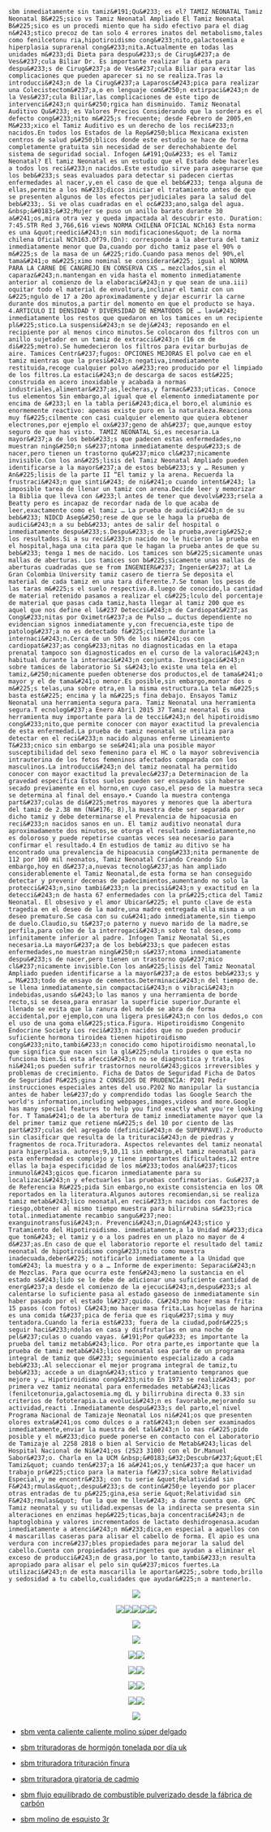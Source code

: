 
```
sbm inmediatamente sin tamiz&#191;Qu&#233; es el? TAMIZ NEONATAL Tamiz Neonatal B&#225;sico vs Tamiz Neonatal Ampliado El Tamiz Neonatal B&#225;sico es un procedi miento que ha sido efectivo para el diag n&#243;stico precoz de tan solo 4 errores inatos del metabolismo,tales como fenilcetonu ria,hipotiroidismo cong&#233;nito,galactosemia e hiperplasia suprarenal cong&#233;nita.Actualmente en todas las unidades m&#233;di Dieta para despu&#233;s de Cirug&#237;a de Ves&#237;cula Biliar Dr. Es importante realizar la dieta para despu&#233;s de Cirug&#237;a de Ves&#237;cula Biliar para evitar las complicaciones que pueden aparecer si no se realiza.Tras la introducci&#243;n de la Cirug&#237;a Laparosc&#243;pica para realizar una Colecistectom&#237;a,o en lenguaje com&#250;n extirpaci&#243;n de la Ves&#237;cula Biliar,las complicaciones de este tipo de intervenci&#243;n quir&#250;rgica han disminuido. Tamiz Neonatal Auditivo Qu&#233; es Valores Precios Considerando que la sordera es el defecto cong&#233;nito m&#225;s frecuente; desde Febrero de 2005,en M&#233;xico el Tamiz Auditivo es un derecho de los reci&#233;n nacidos.En todos los Estados de la Rep&#250;blica Mexicana existen centros de salud p&#250;blicos donde este estudio se hace de forma completamente gratuita sin necesidad de ser derechohabiente del sistema de seguridad social. Infogen &#191;Qu&#233; es el Tamiz Neonatal? El tamiz Neonatal es un estudio que el Estado debe hacerles a todos los reci&#233;n nacidos.Este estudio sirve para asegurarse que los beb&#233;s seas evaluados para detectar si padecen ciertas enfermedades al nacer,y,en el caso de que el beb&#233; tenga alguna de ellas,permite a los m&#233;dicos iniciar el tratamiento antes de que se presenten algunos de los efectos perjudiciales para la salud del beb&#233;. Si ve olas cuadradas en el oc&#233;ano,salga del agua. &nbsp;&#0183;&#32;Mujer se puso un anillo barato durante 30 a&#241;os,mira otra vez y queda impactada al descubrir esto. Duration: 7:45.STR Red 3,766,616 views NORMA CHILENA OFICIAL NCh163 Esta norma es una &quot;reedici&#243;n sin modificaciones&quot; de la norma chilena Oficial NCh163.Of79.(Dn): corresponde a la abertura del tamiz inmediatamente menor que Da,cuando por dicho tamiz pase el 90% o m&#225;s de la masa de un &#225;rido.Cuando pasa menos del 90%,el tama&#241;o m&#225;ximo nominal se considerar&#225; igual al NORMA PARA LA CARNE DE CANGREJO EN CONSERVA CXS … mezclados,sin el caparaz&#243;n.mantengan en vida hasta el momento inmediatamente anterior al comienzo de la elaboraci&#243;n y que sean de una.iii) oquitar todo el material de envoltura,inclinar el tamiz con un &#225;ngulo de 17 a 20o aproximadamente y dejar escurrir la carne durante dos minutos,a partir del momento en que el producto se haya. 4.ARTICULO II DENSIDAD Y DIVERSIDAD DE NEMATODOS DE … lav&#243; inmediatamente los restos que quedaron en los tamices en un recipiente pl&#225;stico.La suspensi&#243;n se dej&#243; reposando en el recipiente por al menos cinco minutos.Se colocaron dos filtros con un anillo sujetador en un tamiz de extracci&#243;n (16 cm de di&#225;metro).Se humedecieron los filtros para evitar burbujas de aire. Tamices Centr&#237;fugos: OPCIONES MEJORAS El polvo cae en el tamiz mientras que la presi&#243;n negativa,inmediatamente restituida,recoge cualquier polvo a&#233;reo producido por el limpiado de los filtros.La estaci&#243;n de descarga de sacos est&#225; construida en acero inoxidable y acabada a normas industriales,alimentar&#237;as,lecheras,y farmac&#233;uticas. Conoce tus elementos Sin embargo,al igual que el elemento inmediatamente por encima de &#233;l en la tabla peri&#243;dica,el boro,el aluminio es enormemente reactivo: apenas existe puro en la naturaleza.Reacciona muy f&#225;cilmente con casi cualquier elemento que quiera obtener electrones,por ejemplo el ox&#237;geno de ah&#237; que,aunque estoy seguro de que has visto. TAMIZ NEONATAL Si,es necesaria.La mayor&#237;a de los beb&#233;s que padecen estas enfermedades,no muestran ning&#250;n s&#237;ntoma inmediatamente despu&#233;s de nacer,pero tienen un trastorno qu&#237;mico cl&#237;nicamente invisible.Con los an&#225;lisis del Tamiz Neonatal Ampliado pueden identificarse a la mayor&#237;a de estos beb&#233;s y … Resumen y An&#225;lisis de la parte II “El tamiz y la arena. Recuerda la frustraci&#243;n que sinti&#243; de ni&#241;o cuando intent&#243; la imposible tarea de llenar un tamiz con arena.Decide leer y memorizar la Biblia que lleva con &#233;l antes de tener que devolv&#233;rsela a Beatty pero es incapaz de recordar nada de lo que acaba de leer,exactamente como el tamiz … La prueba de audici&#243;n de su beb&#233; NIDCD Aseg&#250;rese de que se le haga la prueba de audici&#243;n a su beb&#233; antes de salir del hospital o inmediatamente despu&#233;s.Despu&#233;s de la prueba,averig&#252;e los resultados.Si a su reci&#233;n nacido no le hicieron la prueba en el hospital,haga una cita para que le hagan la prueba antes de que su beb&#233; tenga 1 mes de nacido. Los tamices son b&#225;sicamente unas mallas de aberturas. Los tamices son b&#225;sicamente unas mallas de aberturas cuadradas que se from INGENIER&#237; Ingenier&#237; at La Gran Colombia University tamiz casero de tierra Se deposita el material de cada tamiz en una tara diferente.7.Se toman los pesos de las taras m&#225;s el suelo respectivo.8.luego de conocido,la cantidad de material retenido pasamos a realizar el c&#225;lculo del porcentaje de material que pasas cada tamiz,hasta llegar al tamiz 200 que es aquel que nos define el l&#237 Detecci&#243;n de Cardiopat&#237;as Cong&#233;nitas por Oximetr&#237;a de Pulso … ductus dependiente no evidencian signos inmediatamente y,con frecuencia,este tipo de patolog&#237;a no es detectado f&#225;cilmente durante la internaci&#243;n.Cerca de un 50% de los ni&#241;os con cardiopat&#237;as cong&#233;nitas no diagnosticadas en la etapa prenatal tampoco son diagnosticados en el curso de la valoraci&#243;n habitual durante la internaci&#243;n conjunta. Investigaci&#243;n sobre tamices de laboratorio Si s&#243;lo existe una tela en el tamiz,&#250;nicamente pueden obtenerse dos productos,el de tama&#241;o mayor y el de tama&#241;o menor.Es posible,sin embargo,montar dos o m&#225;s telas,una sobre otra,en la misma estructura.La tela m&#225;s basta est&#225; encima y la m&#225;s fina debajo. Ensayos Tamiz Neonatal una herramienta segura para. Tamiz Neonatal una herramienta segura.T ecnolog&#237;a Enero Abril 2015 37 Tamiz neonatal Es una herramienta muy importante para la de tecci&#243;n del hipotiroidismo cong&#233;nito,que permite conocer con mayor exactitud la prevalencia de esta enfermedad.La prueba de tamiz neonatal se utiliza para detectar en el reci&#233;n nacido algunas enferme Lineamiento T&#233;cnico sin embargo se se&#241;ala una posible mayor susceptibilidad del sexo femenino para el HC o la mayor sobrevivencia intrauterina de los fetos femeninos afectados comparada con los masculinos.La introducci&#243;n del tamiz neonatal ha permitido conocer con mayor exactitud la prevalec&#237;a Determinacion de la gravedad especifica Estos suelos pueden ser ensayados sin haberse secado previamente en el horno,en cuyo caso,el peso de la muestra seca se determina al final del ensayo.• Cuando la muestra contenga part&#237;culas de di&#225;metros mayores y menores que la abertura del tamiz de 2.38 mm (N&#176; 8),la muestra debe ser separada por dicho tamiz y debe determinarse el Prevalencia de hipoacusia en reci&#233;n nacidos sanos en un. El tamiz auditivo neonatal dura aproximadamente dos minutos,se otorga el resultado inmediatamente,no es doloroso y puede repetirse cuantas veces sea necesario para confirmar el resultado.4 En estudios de tamiz au ditivo se ha encontrado una prevalencia de hipoacusia cong&#233;nita permanente de 112 por 100 mil neonatos, Tamiz Neonatal Criando Creando Sin embargo,hoy en d&#237;a,nuevas tecnolog&#237;as han ampliado considerablemente el Tamiz Neonatal,de esta forma se han conseguido detectar y prevenir decenas de padecimientos,aumentando no solo la protecci&#243;n,sino tambi&#233;n la precisi&#243;n y exactitud en la detecci&#243;n de hasta 67 enfermedades con la pr&#225;ctica del Tamiz Neonatal. El obsesivo y el amor Ubicar&#225; el punto clave de esta tragedia en el deseo de la madre,una madre entregada ella misma a un deseo prematuro.Se casa con su cu&#241;ado inmediatamente,sin tiempo de duelo.Claudio,su t&#237;o paterno y nuevo marido de la madre,se perfila,para colmo de la interrogaci&#243;n sobre tal deseo,como infinitamente inferior al padre. Infogen Tamiz Neonatal Si,es necesaria.La mayor&#237;a de los beb&#233;s que padecen estas enfermedades,no muestran ning&#250;n s&#237;ntoma inmediatamente despu&#233;s de nacer,pero tienen un trastorno qu&#237;mico cl&#237;nicamente invisible.Con los an&#225;lisis del Tamiz Neonatal Ampliado pueden identificarse a la mayor&#237;a de estos beb&#233;s y … M&#233;todo de ensayo de cementos.Determinaci&#243;n del tiempo de. se llena inmediatamente,sin compactaci&#243;n o vibraci&#243;n indebidas,usando s&#243;lo las manos y una herramienta de borde recto,si se desea,para enrasar la superficie superior.Durante el llenado se evita que la ranura del molde se abra de forma accidental,por ejemplo,con una ligera presi&#243;n con los dedos,o con el uso de una goma el&#225;stica.Figura. Hipotiroidismo Congenito Endocrine Society Los reci&#233;n nacidos que no pueden producir suficiente hormona tiroidea tienen hipotiroidismo cong&#233;nito,tambi&#233;n conocido como hipotiroidismo neonatal,lo que significa que nacen sin la gl&#225;ndula tiroides o que esta no funciona bien.Si esta afecci&#243;n no se diagnostica y trata,los ni&#241;os pueden sufrir trastornos neurol&#243;gicos irreversibles y problemas de crecimiento. Ficha de Datos de Seguridad Ficha de Datos de Seguridad P&#225;gina 2 CONSEJOS DE PRUDENCIA: P201 Pedir instrucciones especiales antes del uso.P202 No manipular la sustancia antes de haber le&#237;do y comprendido todas las Google Search the world's information,including webpages,images,videos and more.Google has many special features to help you find exactly what you're looking for. T Tama&#241;o de la abertura de tamiz inmediatamente mayor que la del primer tamiz que retiene m&#225;s del 10 por ciento de las part&#237;culas del agregado (definici&#243;n de SUPERPAVE).2.Producto sin clasificar que resulta de la trituraci&#243;n de piedras y fragmentos de roca.Trituradora. Aspectos relevantes del tamiz neonatal para hiperplasia. autores;9,10,11 sin embargo,el tamiz neonatal para esta enfermedad es complejo y tiene importantes dificultades,12 entre ellas la baja especificidad de los m&#233;todos anal&#237;ticos inmunol&#243;gicos que.ficaron inmediatamente para su localizaci&#243;n y efectuarles las pruebas confirmatorias. Gu&#237;a de Referencia R&#225;pida Sin embargo,no existe consistencia en los OR reportados en la literatura.Algunos autores recomiendan,si se realiza tamiz metab&#243;lico neonatal,en reci&#233;n nacidos con factores de riesgo,obtener al mismo tiempo muestra para bilirrubina s&#233;rica total.inmediatamente recambio sangu&#237;neo: exanguinotransfusi&#243;n. Prevenci&#243;n,Diagn&#243;stico y Tratamiento del Hipotiroidismo. inmediatamente,a la Unidad m&#233;dica que tom&#243; el tamiz y o a los padres en un plazo no mayor de 4 d&#237;as.En caso de que el laboratorio reporte el resultado del tamiz neonatal de hipotiroidismo cong&#233;nito como muestra inadecuada,deber&#225; notificarlo inmediatamente a la Unidad que tom&#243; la muestra y o a … Informe de experimento: Separaci&#243;n de Mezclas. Para que ocurra este fen&#243;meno la sustancia en el estado s&#243;lido se le debe de adicionar una suficiente cantidad de energ&#237;a desde el comienzo de la ejecuci&#243;n,despu&#233;s al calentarse lo suficiente pasa al estado gaseoso de inmediatamente sin haber pasado por el estado l&#237;quido. C&#243;mo hacer masa frita: 15 pasos (con fotos) C&#243;mo hacer masa frita.Las hojuelas de harina es una comida t&#237;pica de feria que es riqu&#237;sima y muy tentadora.Cuando la feria est&#233; fuera de la ciudad,podr&#225;s seguir haci&#233;ndolas en casa y disfrutarlas en una noche de pel&#237;culas o cuando vayas. &#191;Por qu&#233; es importante la prueba del tamiz metab&#243;lico. Por otra parte,es importante que la prueba de tamiz metab&#243;lico neonatal sea parte de un programa integral de tamiz que d&#233; seguimiento especializado a cada beb&#233;.Al seleccionar el mejor programa integral de tamiz,tu beb&#233; accede a un diagn&#243;stico y tratamiento tempranos que mejore y … Hipotiroidismo cong&#233;nito En 1973 se realiz&#243; por primera vez tamiz neonatal para enfermedades metab&#243;licas (fenilcetonuria,galactosemia.mg dL y bilirrubina directa 0.33 sin criterios de fototerapia.La evoluci&#243;n es favorable,mejorando su actividad,reacti .Inmediatamente despu&#233;s del parto,el nivel Programa Nacional de Tamizaje Neonatal Los ni&#241;os que presenten olores extra&#241;os como dulces o a rat&#243;n deben ser examinados inmediatamente,enviar la muestra del tal&#243;n lo mas r&#225;pido posible y el m&#233;dico puede ponerse en contacto con el Laboratorio de Tamizaje al 2258 2818 o bien al Servicio de Metab&#243;licas del Hospital Nacional de Ni&#241;os (2523 3100) con el Dr.Manuel Sabor&#237;o. Charla en la UCM &nbsp;&#0183;&#32;Descubr&#237;&quot;El Tamiz&quot; cuando ten&#237;a 16 a&#241;os,y ten&#237;a que hacer un trabajo pr&#225;ctico para la materia f&#237;sica sobre Relatividad Especial,y me encontr&#233; con tu serie &quot;Relatividad sin F&#243;rmulas&quot;,despu&#233;s de contin&#250;e leyendo por placer otras entradas de tu p&#225;gina,esa serie &quot;Relatividad sin F&#243;rmulas&quot; fue la que me llev&#243; a darme cuenta que. GPC Tamiz neonatal y su utilidad.expensas de la indirecta se presenta sin alteraciones en enzimas hep&#225;ticas,baja concentraci&#243;n de haptoglobina y valores incrementados de lactato deshidrogenasa.acudan inmediatamente a atenci&#243;n m&#233;dica,en especial a aquellos con 4 mascarillas caseras para alisar el cabello de forma. El apio es una verdura con incre&#237;bles propiedades para mejorar la salud del cabello.Cuenta con propiedades astringentes que ayudan a eliminar el exceso de producci&#243;n de grasa,por lo tanto,tambi&#233;n resulta apropiado para alisar el pelo sin qu&#237;micos fuertes.La utilizaci&#243;n de esta mascarilla le aportar&#225;,sobre todo,brillo y sedosidad a tu cabello,cualidades que ayudar&#225;n a mantenerlo. 
```

<div align="center">

<a href="https://es-crusher.shibang-china.com/github&k=sbm+inmediatamente+sin+tamiz"><img src="https://static.shibang-china.com/es/crusher/logo.jpg"></a>

<a href="https://es-crusher.shibang-china.com/github&k=sbm+inmediatamente+sin+tamiz"><img src="https://static.shibang-china.com/es/crusher/index.jpg"></a><a href="https://es-crusher.shibang-china.com/material.htmlgithub&k=sbm+inmediatamente+sin+tamiz"><img src="https://static.shibang-china.com/es/crusher/material.jpg"></a><a href="https://es-crusher.shibang-china.com/application.htmlgithub&k=sbm+inmediatamente+sin+tamiz"><img src="https://static.shibang-china.com/es/crusher/application.jpg"></a><a href="https://es-crusher.shibang-china.com/aboutus.htmlgithub&k=sbm+inmediatamente+sin+tamiz"><img src="https://static.shibang-china.com/es/crusher/aboutus.jpg"></a><a href="https://es-crusher.shibang-china.com/contact.htmlgithub&k=sbm+inmediatamente+sin+tamiz"><img src="https://static.shibang-china.com/es/crusher/contact.jpg"></a>

<a href="https://es-crusher.shibang-china.com/github&k=sbm+inmediatamente+sin+tamiz"><img src="https://static.shibang-china.com/es/crusher/banner.jpg"></a>

<a href="https://swt.shibang-china.com/github&k=sbm+inmediatamente+sin+tamiz"><img src="https://static.shibang-china.com/es/crusher/text.jpg"></a>

<a href="https://swt.shibang-china.com/github&k=sbm+inmediatamente+sin+tamiz"><img src="https://static.shibang-china.com/es/crusher/chat.jpg"></a><a href="https://es-crusher.shibang-china.com/contact.htmlgithub&k=sbm+inmediatamente+sin+tamiz"><img src="https://static.shibang-china.com/es/crusher/message.jpg"></a>

<a href="https://es-crusher.shibang-china.com/products/pe.htmlgithub&k=sbm+inmediatamente+sin+tamiz"><img src="https://static.shibang-china.com/es/crusher/pe.jpg"></a><a href="https://es-crusher.shibang-china.com/products/pf.htmlgithub&k=sbm+inmediatamente+sin+tamiz"><img src="https://static.shibang-china.com/es/crusher/pf.jpg"></a>

<a href="https://es-crusher.shibang-china.com/products/hpt.htmlgithub&k=sbm+inmediatamente+sin+tamiz"><img src="https://static.shibang-china.com/es/crusher/hpt.jpg"></a><a href="https://es-crusher.shibang-china.com/products/vsi.htmlgithub&k=sbm+inmediatamente+sin+tamiz"><img src="https://static.shibang-china.com/es/crusher/vsi.jpg"></a>

<a href="https://es-crusher.shibang-china.com/products/klv.htmlgithub&k=sbm+inmediatamente+sin+tamiz"><img src="https://static.shibang-china.com/es/crusher/klv.jpg"></a><a href="https://es-crusher.shibang-china.com/products/portable.htmlgithub&k=sbm+inmediatamente+sin+tamiz"><img src="https://static.shibang-china.com/es/crusher/portable.jpg"></a>

<a href="https://swt.shibang-china.com/github&k=sbm+inmediatamente+sin+tamiz"><img src="https://static.shibang-china.com/es/crusher/case.jpg"></a>

</div>


* [sbm venta caliente caliente molino súper delgado](sbm%20venta%20caliente%20caliente%20molino%20s%C3%BAper%20delgado.md)

* [sbm trituradoras de hormigón tonelada por día uk](sbm%20trituradoras%20de%20hormig%C3%B3n%20tonelada%20por%20d%C3%ADa%20uk.md)

* [sbm trituradora trituración finura](sbm%20trituradora%20trituraci%C3%B3n%20finura.md)

* [sbm trituradora giratoria de cadmio](sbm%20trituradora%20giratoria%20de%20cadmio.md)

* [sbm flujo equilibrado de combustible pulverizado desde la fábrica de carbón](sbm%20flujo%20equilibrado%20de%20combustible%20pulverizado%20desde%20la%20f%C3%A1brica%20de%20carb%C3%B3n.md)

* [sbm molino de esquisto 3r](sbm%20molino%20de%20esquisto%203r.md)